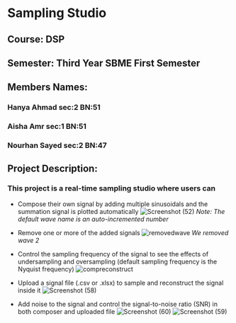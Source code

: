 # Sampling Studio

## Course: DSP
## Semester: Third Year SBME First Semester
## Members Names: 
### Hanya Ahmad   sec:2 BN:51
### Aisha Amr     sec:1 BN:51
### Nourhan Sayed sec:2 BN:47

## Project Description:
### This project is a real-time sampling studio where users can
* Compose their own signal by adding multiple sinusoidals and the summation signal is plotted automatically
![Screenshot (52)](https://user-images.githubusercontent.com/93945902/199188675-595d51af-a134-4844-9f25-18e263983e6b.png)
*Note: The default wave name is an auto-incremented number*

* Remove one or more of the added signals
![removedwave](https://user-images.githubusercontent.com/93945902/199189370-efcf08f3-f33f-4f37-910b-38cd8f4616d9.png)
*We removed wave 2* 
* Control the sampling frequency of the signal to see the effects of undersampling and oversampling (default sampling frequency is the Nyquist frequency)
![compreconstruct](https://user-images.githubusercontent.com/93945902/199197845-5337c71f-5d40-4e9c-bcda-3f4682c3f001.png)

* Upload a signal file (.csv or .xlsx) to sample and reconstruct the signal inside it
![Screenshot (58)](https://user-images.githubusercontent.com/93945902/199198326-a91445b8-14cc-40f5-9a5d-7e5fc48c04d8.png)

* Add noise to the signal and control the signal-to-noise ratio (SNR) in both composer and uploaded file
![Screenshot (60)](https://user-images.githubusercontent.com/93945902/199198904-ed88cd36-73eb-4979-aa45-63fabee09881.png)
![Screenshot (59)](https://user-images.githubusercontent.com/93945902/199199156-749da990-5f3d-4799-87f5-c7cb1567089c.png)


